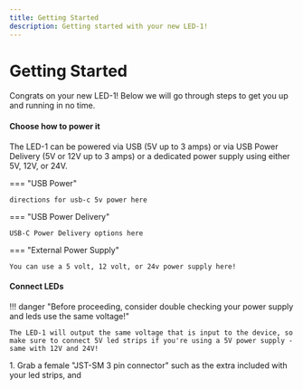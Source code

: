 ```yaml
---
title: Getting Started
description: Getting started with your new LED-1!
---
```

# Getting Started

Congrats on your new LED-1! Below we will go through steps to get you up and running in no time.

#### Choose how to power it

The LED-1 can be powered via USB (5V up to 3 amps) or via USB Power Delivery (5V or 12V up to 3 amps) or a dedicated power supply using either 5V, 12V, or 24V.

=== "USB Power"

    directions for usb-c 5v power here

=== "USB Power Delivery"

    USB-C Power Delivery options here

=== "External Power Supply"

    You can use a 5 volt, 12 volt, or 24v power supply here!

#### Connect LEDs

!!! danger "Before proceeding, consider double checking your power supply and leds use the same voltage!"

    The LED-1 will output the same voltage that is input to the device, so make sure to connect 5V led strips if you're using a 5V power supply - same with 12V and 24V!

1\. Grab a female "JST-SM 3 pin connector" such as the extra included with your led strips, and